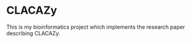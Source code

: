 # CLACAZy
This is my bioinformatics project which implements the research paper describing CLACAZy.
